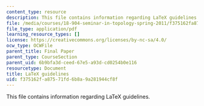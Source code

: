 ```yaml
---
content_type: resource
description: This file contains information regarding LaTeX guidelines.
file: /media/courses/18-904-seminar-in-topology-spring-2011/f375162fa87571fd6b8a9a281944cf8f_MIT18_904S11_latex.pdf
file_type: application/pdf
learning_resource_types: []
license: https://creativecommons.org/licenses/by-nc-sa/4.0/
ocw_type: OCWFile
parent_title: Final Paper
parent_type: CourseSection
parent_uid: 6b9bfa3d-ceed-67e5-a93d-cd0254b0e116
resourcetype: Document
title: LaTeX guidelines
uid: f375162f-a875-71fd-6b8a-9a281944cf8f
---
```

This file contains information regarding LaTeX guidelines.